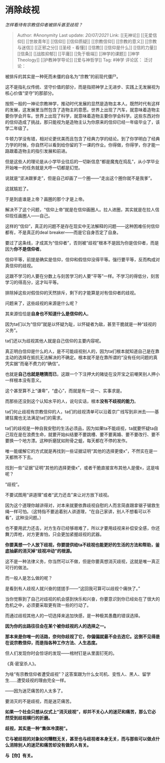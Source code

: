 # 消除歧视
*怎样看待有宗教信仰者被排斥甚至歧视？*

> Author: #Anonymity
> Last update: *20/07/2021*
> Link: [[无神论]] [[无爱信仰]] [[世故青年]] [[信仰]] [[信仰质疑]] [[宗教信仰]] [[宗教的意义]] [[宗教与迷信]] [[正邪之分]] [[圣经 - 看懂]] [[信教]] [[信仰是什么]] [[信的力量]] [[信条]] [[战胜抑郁]] [[平庸]] [[免于极端]] [[神学的课题]] [[神学Theology]] [[护教神学导论]] [[爱与神哲学]]
> Tag: #神学
> 评论区：
> 泛讨论：

被排斥的其实是一种死而未僵的自名为“宗教”的前现代僵尸。

这不是指礼仪传统、坚守价值的部分，而是指把神学上无进步、实践上无发展视为核心价值“坚守”的那部分。

按照一般的一神论宗教神学，推动时代发展的显然是造物主本人。既然时代有这样的发展，这发展里当然包含了造物主的意愿。世界上出现了汽车，就意味着造物主要你学会开车。世界上出现了科学，就意味着造物主要你学会科学。这些东西对你的信仰造成了挑战，那只能视为是造物主认为你原来的信仰已经一年级毕业了，该学二年级了。

牛顿力学没有错，相对论更优美而且包含了经典力学的结论。到了你学明白了经典力学的时候，你自然可以看到给你留的下一课的作业。你得做，你得学，你才能一路跟着造物主的指引发展和前进。

但是这些人的理论是从小学毕业往后的一切新信息“都是魔鬼在捣乱”，从小学毕业开始唯一的任务就是大呼一切都是幻觉。

说就是“坚决跟爹走”，但是自己却画了一个圈——“走出这个圈你就不是我爹”。

这就尴尬了。

于是到底谁是上帝？画圈的那个才是上帝。

解决不了这个问题，“信仰上帝”就是在信仰画圈人。拉人进圈，其实就是在拉人信仰现任画圈人——自己。

这样的“信仰”，真正的问题不是存在现实中无法解释的问题——这种困难任何信仰都有，不是真正的deal breaker——而是它自身否定了自身。

要过了这条线，才成其为“信仰者”，否则被“歧视”根本不是因为你是信仰者，而是因为**你不是信仰者**。

信仰平等，前提是确实是信仰，信仰和假信仰没得平等。强行要平等，反而构成对真信仰的歧视。

这跟不学习的人要在分数上与刻苦学习的人要“平等”一样。不学习的得低分，刻苦学习的得高分，这才叫平等。

排除掉这些对假信仰的天然排斥，剩下的才能算是对有信仰者的歧视。

问题来了，这些歧视的来源是什么呢？

其来源恰恰是**自身也不知道什么是信仰的人**。

因为ta们以为“信仰”就是以怀疑为耻，以怀疑者为敌，甚至干脆就是一种“歧视的义务”。

ta们还以为歧视其他人就是自己信仰的主要内容呢。

真正明白信仰是什么的人，是不可能歧视别人的，因为ta们根本就知道自己是在靠主动的选择在抵抗无法解决的不确定。根本就不是在靠所谓的“没有任何问题的真凭实据”而毫不费力的“确信”。

也就是**自己也就是瞎猜而已**，这跟一个下注押大的赌徒在没开宝之前嘲笑别人押小一样根本没有意义。

这个甚至算不上“谦卑”，“虚心”，而就是有一说一、实事求是。

而那些还没到这个认知水平的人，说句实话，根本**没有不歧视的能力**。

ta们何止歧视有宗教信仰的人，ta们的歧视清单可以沿着京广线写到非洲去——基建狂魔也无法满足ta们的需求。

ta们的歧视是一种自我安慰的生活必须品，因为如果ta不能歧视，ta就要怀疑ta自己现在是在浪费生命，就要开始纠结要不要跳槽、要不要离婚、要不要改行、要不要换一个地方漂。这种折磨犹如附骨之蛆，每天都在不停的发作。

唯一能缓解它的方式就是再找到一些证据证明“其他的选择更傻x”，不然实在是一天都熬不下去。

找到一些“证据”证明“其他的选择更傻x”，或者干脆直接宣布其他人是傻x，这是啥呢？

“歧视”。

不要试图用“讲道理”或者“武力还击”来让对方放下歧视。

因为这个道理你越讲得对，对本来就要依靠歧视自慰的人而言简直跟拿锯子锯救生绳一样可怕。（这特指不要追着别人讲道理，“在自己家讲，别人不想看可以不看”，这种没问题。）

也不要用武力还击，对方生存已经够艰难了，所以才要用歧视来补偿安全感，你还舞刀弄枪，对方更害怕，只会更加紧握歧视的武器。

**你要真想一个人放下歧视，你要提供给ta不歧视也能更好的生活的方法和帮助，釜底抽薪的消灭掉“歧视冲动”的根源。**

这不是一种法律义务，你当然可以不做，但是你要真想消灭歧视，这就是唯一真正可行的做法。

而一般人是怎么做的呢？

是看到有人歧视人就兴奋的搓搓手——“这回我可算可以歧视个痛快了。”

当你觉察到了自己对歧视的机会感到快乐和兴奋，你要意识到你已经处在了很大的危机之中，必须要采取更有效一些的行动了。

而通过歧视其他人的一切选择来追加快感，是一种极其愚蠢的错误选择。

**因为你的出路往往会在某个被你歧视的人的选择之一。**

**那本来是你唯一的活路，奈何你歧视了它，你偏偏就最不会去选它。这倒不见得是在说宗教信仰，而是指各种工作方法、人生态度。**

但人们发现你时会惊讶的发现——棺材钉是从里面钉死的。

《真·密室杀人》。

为啥“有宗教信仰者遭受歧视”？这答案跟为什么女司机、变性人、黑人、留学生……遭受歧视的理由完全一样。

——因为迷茫痛苦的人太多了。

要消灭的不是歧视，而是迷茫痛苦。

**如果一个社会只想从仪式上“消灭歧视”，却并不关心人的迷茫和痛苦，那么它必然受到歧视横行的折磨。**

**歧视，其实是一种“集体冷漠税”。**

**它与被歧视的对象如何糟糕无关，甚至也与歧视者本身无关，而与那些可以做点什么消除别人的迷茫和痛苦却没有做的人有关。**

**与【你】有关。**
